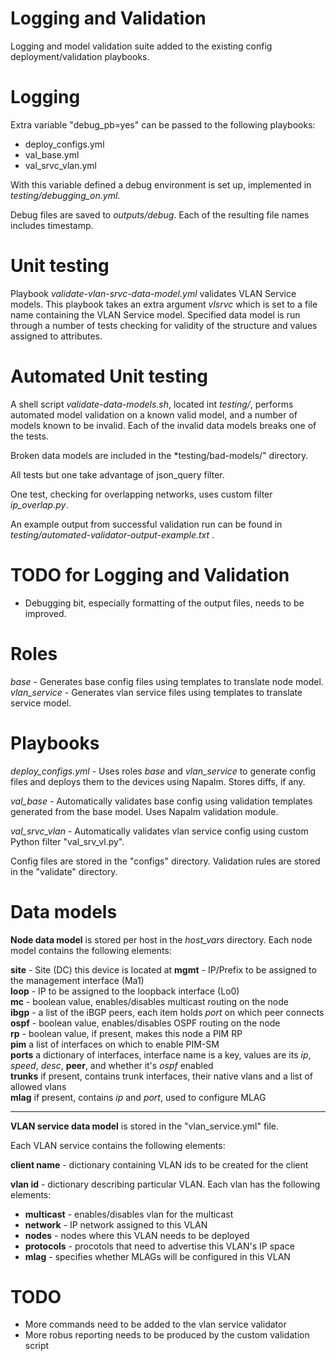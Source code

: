 # Logging and Validation 

Logging and model validation suite added to the existing config deployment/validation playbooks.


# Logging

Extra variable "debug_pb=yes" can be passed to the following playbooks:

* deploy_configs.yml
* val_base.yml
* val_srvc_vlan.yml

With this variable defined a debug environment is set up, implemented in *testing/debugging_on.yml*.

Debug files are saved to *outputs/debug*. Each of the resulting file names includes timestamp.

# Unit testing

Playbook *validate-vlan-srvc-data-model.yml* validates VLAN Service models. This playbook takes an extra argument *vlsrvc* which is set to a file name containing the VLAN Service model. Specified data model is run through a number of tests checking for validity of the structure and values assigned to attributes.

# Automated Unit testing 

A shell script *validate-data-models.sh*, located int *testing/*, performs automated model validation on a known valid model, and a number of models known to be invalid. Each of the invalid data models breaks one of the tests.

Broken data models are included in the *testing/bad-models/" directory.

All tests but one take advantage of json_query filter.

One test, checking for overlapping networks, uses custom filter *ip_overlap.py*.

An example output from successful validation run can be found in *testing/automated-validator-output-example.txt* .

# TODO for Logging and Validation

* Debugging bit, especially formatting of the output files, needs to be improved.


# Roles

*base* - Generates base config files using templates to translate node model.  
*vlan_service* - Generates vlan service files using templates to translate service model.  

# Playbooks

*deploy_configs.yml* - Uses roles *base* and *vlan_service* to generate config files and deploys them to the devices using Napalm. Stores diffs, if any.

*val_base* - Automatically validates base config using validation templates generated from the base model. Uses Napalm validation module.

*val_srvc_vlan* - Automatically validates vlan service config using custom Python filter "val_srv_vl.py". 

Config files are stored in the "configs" directory.
Validation rules are stored in the "validate" directory.

# Data models

**Node data model** is stored per host in the *host_vars* directory. Each node model contains the following elements:

__site__ - Site (DC) this device is located at
__mgmt__ - IP/Prefix to be assigned to the management interface (Ma1)  
__loop__ - IP to be assigned to the loopback interface (Lo0)  
__mc__ - boolean value, enables/disables multicast routing on the node  
__ibgp__ - a list of the iBGP peers, each item holds *port* on which peer connects
__ospf__ - boolean value, enables/disables OSPF routing on the node  
__rp__ - boolean value, if present, makes this node a PIM RP  
__pim__ a list of interfaces on which to enable PIM-SM  
__ports__ a dictionary of interfaces, interface name is a key, values are its _ip_, _speed_, _desc_, __peer__, and whether it's _ospf_ enabled  
__trunks__ if present, contains trunk interfaces, their native vlans and a list of allowed vlans  
__mlag__ if present, contains _ip_ and _port_, used to configure MLAG  

---

**VLAN service data model** is stored in the "vlan_service.yml" file.

Each VLAN service contains the following elements:

__client name__ - dictionary containing VLAN ids to be created for the client

__vlan id__ - dictionary describing particular VLAN. Each vlan has the following elements:
* __multicast__ - enables/disables vlan for the multicast
* __network__ - IP network assigned to this VLAN
* __nodes__ - nodes where this VLAN needs to be deployed
* __protocols__ - procotols that need to advertise this VLAN's IP space
* __mlag__ - specifies whether MLAGs will be configured in this VLAN

# TODO

* More commands need to be added to the vlan service validator
* More robus reporting needs to be produced by the custom validation script